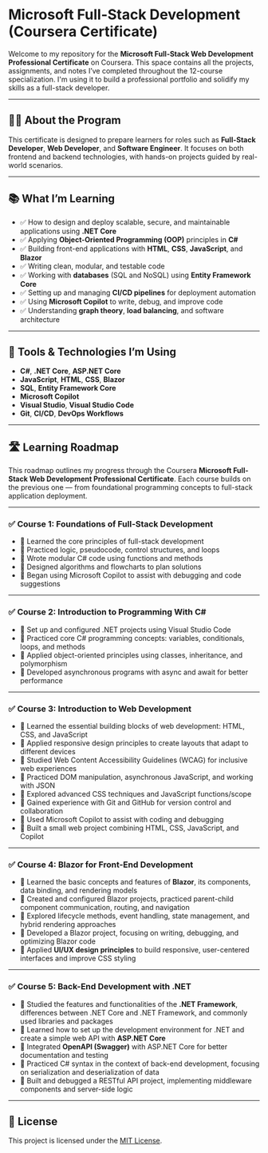 # Microsoft Full-Stack Development (Coursera Certificate)

Welcome to my repository for the **Microsoft Full-Stack Web Development Professional Certificate** on Coursera. This space contains all the projects, assignments, and notes I’ve completed throughout the 12-course specialization. I'm using it to build a professional portfolio and solidify my skills as a full-stack developer.

---

## 👨‍💻 About the Program

This certificate is designed to prepare learners for roles such as **Full-Stack Developer**, **Web Developer**, and **Software Engineer**. It focuses on both frontend and backend technologies, with hands-on projects guided by real-world scenarios.

---

## 📚 What I’m Learning

- ✅ How to design and deploy scalable, secure, and maintainable applications using **.NET Core**
- ✅ Applying **Object-Oriented Programming (OOP)** principles in **C#**
- ✅ Building front-end applications with **HTML**, **CSS**, **JavaScript**, and **Blazor**
- ✅ Writing clean, modular, and testable code
- ✅ Working with **databases** (SQL and NoSQL) using **Entity Framework Core**
- ✅ Setting up and managing **CI/CD pipelines** for deployment automation
- ✅ Using **Microsoft Copilot** to write, debug, and improve code
- ✅ Understanding **graph theory**, **load balancing**, and software architecture

---

## 🔧 Tools & Technologies I’m Using

- **C#**, **.NET Core**, **ASP.NET Core**
- **JavaScript**, **HTML**, **CSS**, **Blazor**
- **SQL**, **Entity Framework Core**
- **Microsoft Copilot**
- **Visual Studio**, **Visual Studio Code**
- **Git**, **CI/CD**, **DevOps Workflows**

---

## 🛣️ Learning Roadmap

This roadmap outlines my progress through the Coursera **Microsoft Full-Stack Web Development Professional Certificate**. Each course builds on the previous one — from foundational programming concepts to full-stack application deployment.

---

### ✅ Course 1: Foundations of Full-Stack Development

- 🔹 Learned the core principles of full-stack development
- 🔹 Practiced logic, pseudocode, control structures, and loops
- 🔹 Wrote modular C# code using functions and methods
- 🔹 Designed algorithms and flowcharts to plan solutions
- 🔹 Began using Microsoft Copilot to assist with debugging and code suggestions

---

### ✅ Course 2: Introduction to Programming With C#

- 🔹 Set up and configured .NET projects using Visual Studio Code
- 🔹 Practiced core C# programming concepts: variables, conditionals, loops, and methods
- 🔹 Applied object-oriented principles using classes, inheritance, and polymorphism
- 🔹 Developed asynchronous programs with async and await for better performance

---

### ✅ Course 3: Introduction to Web Development

- 🔹 Learned the essential building blocks of web development: HTML, CSS, and JavaScript
- 🔹 Applied responsive design principles to create layouts that adapt to different devices
- 🔹 Studied Web Content Accessibility Guidelines (WCAG) for inclusive web experiences
- 🔹 Practiced DOM manipulation, asynchronous JavaScript, and working with JSON
- 🔹 Explored advanced CSS techniques and JavaScript functions/scope
- 🔹 Gained experience with Git and GitHub for version control and collaboration
- 🔹 Used Microsoft Copilot to assist with coding and debugging
- 🔹 Built a small web project combining HTML, CSS, JavaScript, and Copilot

---

### ✅ Course 4: Blazor for Front-End Development

- 🔹 Learned the basic concepts and features of **Blazor**, its components, data binding, and rendering models  
- 🔹 Created and configured Blazor projects, practiced parent-child component communication, routing, and navigation  
- 🔹 Explored lifecycle methods, event handling, state management, and hybrid rendering approaches  
- 🔹 Developed a Blazor project, focusing on writing, debugging, and optimizing Blazor code  
- 🔹 Applied **UI/UX design principles** to build responsive, user-centered interfaces and improve CSS styling  

---

### ✅ Course 5: Back-End Development with .NET

- 🔹 Studied the features and functionalities of the **.NET Framework**, differences between .NET Core and .NET Framework, and commonly used libraries and packages  
- 🔹 Learned how to set up the development environment for .NET and create a simple web API with **ASP.NET Core**  
- 🔹 Integrated **OpenAPI (Swagger)** with ASP.NET Core for better documentation and testing  
- 🔹 Practiced C# syntax in the context of back-end development, focusing on serialization and deserialization of data  
- 🔹 Built and debugged a RESTful API project, implementing middleware components and server-side logic  

---

## 📜 License

This project is licensed under the [MIT License](LICENSE).
